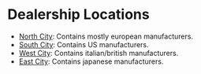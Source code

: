 Dealership Locations
====================

- [North City](/dealership/NORTH_CITY.md): Contains mostly european manufacturers.
- [South City](/dealership/SOUTH_CITY.md): Contains US manufacturers.
- [West City](/dealership/WEST_CITY.md): Contains italian/british manufacturers.
- [East City](/dealership/EAST_CITY.md): Contains japanese manufacturers.

